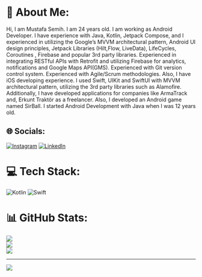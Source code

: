 # 💫 About Me:
Hi, I am Mustafa Semih. I am 24 years old. I am working as Android Developer. 
I have experience with Java, Kotlin, Jetpack Compose, and I experienced in utilizing the Google’s MVVM architectural pattern, Android UI design principles, Jetpack Libraries (Hilt,Flow, LiveData), LifeCycles, Coroutines , Firebase and popular 3rd party libraries.
Experienced in integrating RESTful APIs with Retrofit and utilizing Firebase for analytics, notifications and Google Maps API(GMS). Experienced with Git version control system. Experienced with Agile/Scrum methodologies.
Also, I have iOS developing experience. I used Swift, UIKit and SwiftUI with MVVM architectural pattern, utilizing the 3rd party libraries such as Alamofire.
Additionally, I have developed applications for companies like ArmaTrack and, Erkunt Traktör as a freelancer. Also, I developed an Android game named SirBall. 
I started Android Development with Java when I was 12 years old.


## 🌐 Socials:
[![Instagram](https://img.shields.io/badge/Instagram-%23E4405F.svg?logo=Instagram&logoColor=white)](https://instagram.com/the.msy) [![LinkedIn](https://img.shields.io/badge/LinkedIn-%230077B5.svg?logo=linkedin&logoColor=white)](https://linkedin.com/in/themsy) 

# 💻 Tech Stack:
![Kotlin](https://img.shields.io/badge/kotlin-%237F52FF.svg?style=for-the-badge&logo=kotlin&logoColor=white) ![Swift](https://img.shields.io/badge/swift-F54A2A?style=for-the-badge&logo=swift&logoColor=white)
# 📊 GitHub Stats:
![](https://github-readme-stats.vercel.app/api?username=msemihyaman&theme=one_dark_pro&hide_border=true&include_all_commits=true&count_private=true)<br/>
![](https://github-readme-streak-stats.herokuapp.com/?user=msemihyaman&theme=one_dark_pro&hide_border=true)<br/>
![](https://github-readme-stats.vercel.app/api/top-langs/?username=msemihyaman&theme=one_dark_pro&hide_border=true&include_all_commits=true&count_private=true&layout=compact)

---
[![](https://visitcount.itsvg.in/api?id=msemihyaman&icon=0&color=1)](https://visitcount.itsvg.in)

<!-- Proudly created with GPRM ( https://gprm.itsvg.in ) -->

